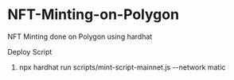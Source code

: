 # NFT-Minting-on-Polygon
NFT Minting done on Polygon using hardhat 


Deploy Script

1. npx hardhat run scripts/mint-script-mainnet.js --network matic
